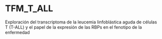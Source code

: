 # TFM_T_ALL
Exploración del transcriptoma de la leucemia linfoblástica aguda de células T (T-ALL) y el papel de la expresión de las RBPs en el fenotipo de la enfermedad
